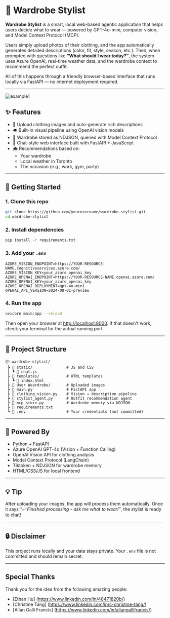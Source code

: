 # 👔 Wardrobe Stylist

**Wardrobe Stylist** is a smart, local web-based agentic application that helps users decide what to wear — powered by GPT-4o-mini, computer vision, and Model Context Protocol (MCP).

Users simply upload photos of their clothing, and the app automatically generates detailed descriptions (color, fit, style, season, etc.). Then, when prompted with questions like **“What should I wear today?”**, the system uses Azure OpenAI, real-time weather data, and the wardrobe context to recommend the perfect outfit.

All of this happens through a friendly browser-based interface that runs locally via FastAPI — no internet deployment required.

---
![example1](https://github.com/user-attachments/assets/be8d4cdf-82fe-4fc8-a3d2-7b5898c697a4)

## ✨ Features

- 🧺 Upload clothing images and auto-generate rich descriptions
- 👁️ Built-in visual pipeline using OpenAI vision models
- 🧠 Wardrobe stored as NDJSON, queried with Model Context Protocol
- 💬 Chat-style web interface built with FastAPI + JavaScript
- 🌦️ Recommendations based on:
  - Your wardrobe
  - Local weather in Toronto
  - The occasion (e.g., work, gym, party)

---

## 🚀 Getting Started

### 1. Clone this repo

```bash
git clone https://github.com/yourusername/wardrobe-stylist.git
cd wardrobe-stylist
```

### 2. Install dependencies

```bash
pip install -r requirements.txt
```

### 3. Add your `.env`

```dotenv
AZURE_VISION_ENDPOINT=https://YOUR-RESOURCE-NAME.cognitiveservices.azure.com/
AZURE_VISION_KEY=your_azure_openai_key
AZURE_OPENAI_ENDPOINT=https://YOUR-RESOURCE-NAME.openai.azure.com/
AZURE_OPENAI_KEY=your_azure_openai_key
AZURE_OPENAI_DEPLOYMENT=gpt-4o-mini
OPENAI_API_VERSION=2024-08-01-preview
```

### 4. Run the app

```bash
uvicorn main:app --reload
```

Then open your browser at [http://localhost:8000](http://localhost:8000). If that doesn't work, check your terminal for the actual running port.

---

## 📁 Project Structure

```
📦 wardrobe-stylist/
 ┣ 📁 static/               # JS and CSS
 ┃ ┗ 📄 chat.js
 ┣ 📁 templates/            # HTML templates
 ┃ ┗ 📄 index.html
 ┣ 📁 User Weardrobe/       # Uploaded images
 ┣ 📄 main.py               # FastAPI app
 ┣ 📄 clothing_vision.py    # Vision → description pipeline
 ┣ 📄 stylist_agent.py      # Outfit recommendation agent
 ┣ 📄 mcp_store.py          # Wardrobe memory via NDJSON
 ┣ 📄 requirements.txt
 ┗ 📄 .env                  # Your credentials (not committed)
```

---

## 🧠 Powered By

- Python + FastAPI
- Azure OpenAI GPT-4o (Vision + Function Calling)
- OpenAI Vision API for clothing analysis
- Model Context Protocol (LangChain)
- Tiktoken + NDJSON for wardrobe memory
- HTML/CSS/JS for local frontend

---

## 💡 Tip

After uploading your images, the app will process them automatically. Once it says _“✅ Finished processing - ask me what to wear!”_, the stylist is ready to chat!

---

## 🔒 Disclaimer

This project runs locally and your data stays private. Your `.env` file is not committed and should remain secret.

---

## Special Thanks

Thank you for the idea from the following amazing people:

- [Ethan Hu] (https://www.linkedin.com/in/48471820b/)
- [Christine Tang] (https://www.linkedin.com/in/c-christine-tang/)
- [Allan Galli Francis] (https://www.linkedin.com/in/allangallifrancis/)
